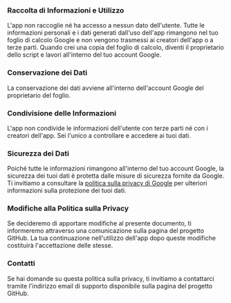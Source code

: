 ### Raccolta di Informazioni e Utilizzo

L'app non raccoglie né ha accesso a nessun dato dell'utente. Tutte le informazioni personali e i dati generati dall'uso dell'app rimangono nel tuo foglio di calcolo Google e non vengono trasmessi ai creatori dell'app o a terze parti. Quando crei una copia del foglio di calcolo, diventi il proprietario dello script e lavori all'interno del tuo account Google.

### Conservazione dei Dati

La conservazione dei dati avviene all'interno dell'account Google del proprietario del foglio. 

### Condivisione delle Informazioni
L'app non condivide le informazioni dell'utente con terze parti né con i creatori dell'app. Sei l'unico a controllare e accedere ai tuoi dati.

### Sicurezza dei Dati

Poiché tutte le informazioni rimangono all'interno del tuo account Google, la sicurezza dei tuoi dati è protetta dalle misure di sicurezza fornite da Google. Ti invitiamo a consultare la [politica sulla privacy di Google](https://policies.google.com/privacy) per ulteriori informazioni sulla protezione dei tuoi dati.

### Modifiche alla Politica sulla Privacy

Se decideremo di apportare modifiche al presente documento, ti informeremo attraverso una comunicazione sulla pagina del progetto GitHub. La tua continuazione nell'utilizzo dell'app dopo queste modifiche costituirà l'accettazione delle stesse.

### Contatti

Se hai domande su questa politica sulla privacy, ti invitiamo a contattarci tramite l'indirizzo email di supporto disponibile sulla pagina del progetto GitHub.
